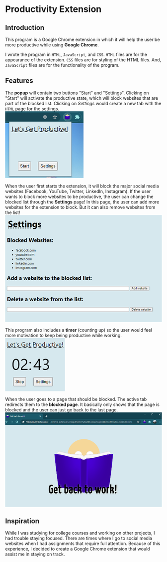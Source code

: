 Productivity Extension
=============

Introduction
-----
This program is a Google Chrome extension in which it will help the user be more productive while using **Google Chrome**.

I wrote the program in `HTML`, `JavaScript`, and `CSS`. `HTML` files are for the appearance of the extension. `CSS` files are for styling of the HTML files. And, `JavaScript` files are for the functionality of the program.

Features
-----
The __popup__ will contain two buttons "Start" and "Settings". Clicking on "Start" will activate the productive state, which will block websites that are part of the blocked list. Clicking on *Settings* would create a new tab with the `HTML` page for the settings. <br />
![popup](/images_readme/popup_image.png)

When the user first starts the extension, it will block the major social media websites (Facebook, YouTube, Twitter, LinkedIn, Instagram). If the user wants to block more websites to be productive, the user can change the blocked list through the __Settings__ page! In this page, the user can add more websites for the extension to block. But it can also remove websites from the list! <br />
![settings](/images_readme/settings_image.png)

This program also includes a __timer__ (counting up) so the user would feel more motivation to keep being productive while working. <br />
![timer](/images_readme/timer_image.png)

When the user goes to a page that should be blocked. The active tab redirects them to the __blocked page__. It basically only shows that the page is blocked and the user can just go back to the last page. <br />
![blocked_page](/images_readme/blocked_image.png)



Inspiration
-----
While I was studying for college courses and working on other projects, I had trouble staying focused. There are times where I go to social media websites when I had assignments that require full attention. Because of this experience, I decided to create a Google Chrome extension that would assist me in staying on track.
